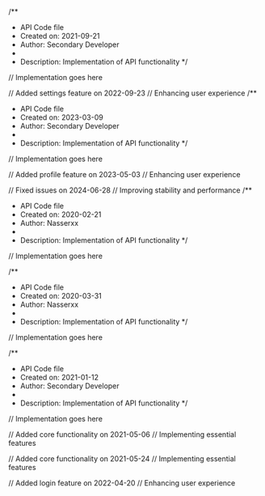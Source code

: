 /**
 * API Code file
 * Created on: 2021-09-21
 * Author: Secondary Developer
 *
 * Description: Implementation of API functionality
 */
 
// Implementation goes here


// Added settings feature on 2022-09-23
// Enhancing user experience
/**
 * API Code file
 * Created on: 2023-03-09
 * Author: Secondary Developer
 *
 * Description: Implementation of API functionality
 */
 
// Implementation goes here


// Added profile feature on 2023-05-03
// Enhancing user experience

// Fixed issues on 2024-06-28
// Improving stability and performance
/**
 * API Code file
 * Created on: 2020-02-21
 * Author: Nasserxx
 *
 * Description: Implementation of API functionality
 */
 
// Implementation goes here

/**
 * API Code file
 * Created on: 2020-03-31
 * Author: Nasserxx
 *
 * Description: Implementation of API functionality
 */
 
// Implementation goes here

/**
 * API Code file
 * Created on: 2021-01-12
 * Author: Secondary Developer
 *
 * Description: Implementation of API functionality
 */
 
// Implementation goes here


// Added core functionality on 2021-05-06
// Implementing essential features

// Added core functionality on 2021-05-24
// Implementing essential features

// Added login feature on 2022-04-20
// Enhancing user experience
